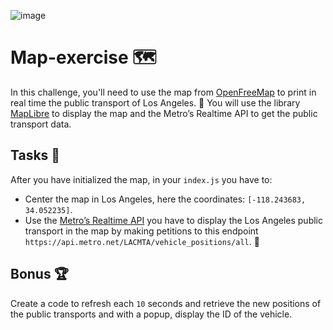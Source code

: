 ![image](https://github.com/TheBridge-FullStackDeveloper/map-exercise-LA-metro/assets/33903092/51876334-cc02-4c8d-b840-c6355c85046f)

# Map-exercise 🗺️

In this challenge, you'll need to use the map from [OpenFreeMap](https://openfreemap.org) to print in real time the public transport of Los Angeles. 🚌
You will use the library [MapLibre](https://maplibre.org) to display the map and the Metro’s Realtime API to get the public transport data.

## Tasks 📝

After you have initialized the map, in your `index.js` you have to:

- Center the map in Los Angeles, here the coordinates: `[-118.243683, 34.052235]`.
- Use the [Metro’s Realtime API](https://api.metro.net/) you have to display the Los Angeles public transport in the map by making petitions to this endpoint `https://api.metro.net/LACMTA/vehicle_positions/all`. 🚌

## Bonus 🏆

Create a code to refresh each `10` seconds and retrieve the new positions of the public transports and with a popup, display the ID of the vehicle.
